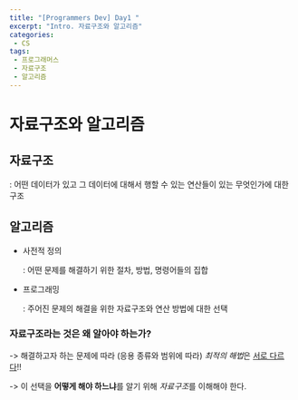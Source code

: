 ```yaml
---
title: "[Programmers Dev] Day1 "
excerpt: "Intro. 자료구조와 알고리즘"
categories:
 - CS
tags:
 - 프로그래머스
 - 자료구조
 - 알고리즘
---
```


# 자료구조와 알고리즘



## 자료구조

: 어떤 데이터가 있고 그 데이터에 대해서 행할 수 있는 연산들이 있는 무엇인가에 대한 구조





## 알고리즘

- 사전적 정의

  : 어떤 문제를 해결하기 위한 절차, 방법, 명령어들의 집합 

- 프로그래밍

  : 주어진 문제의 해결을 위한 자료구조와 연산 방법에 대한 선택



### 자료구조라는 것은 왜 알아야 하는가?

-> 해결하고자 하는 문제에 따라 (응용 종류와 범위에 따라) *최적의 해법*은 <u>서로 다르다</u>!!

-> 이 선택을 **어떻게 해야 하느냐**를 알기 위해 *자료구조*를 이해해야 한다.